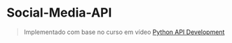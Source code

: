 # Social-Media-API

> Implementado com base no curso em vídeo [Python API Development](https://www.youtube.com/watch?v=0sOvCWFmrtA)

